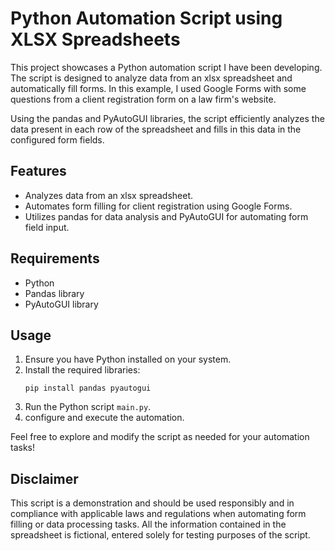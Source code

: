 # Python Automation Script using XLSX Spreadsheets

This project showcases a Python automation script I have been developing. The script is designed to analyze data from an xlsx spreadsheet and automatically fill forms. In this example, I used Google Forms with some questions from a client registration form on a law firm's website.

Using the pandas and PyAutoGUI libraries, the script efficiently analyzes the data present in each row of the spreadsheet and fills in this data in the configured form fields.

## Features

- Analyzes data from an xlsx spreadsheet.
- Automates form filling for client registration using Google Forms.
- Utilizes pandas for data analysis and PyAutoGUI for automating form field input.

## Requirements

- Python
- Pandas library
- PyAutoGUI library

## Usage

1. Ensure you have Python installed on your system.
2. Install the required libraries:
    ```
    pip install pandas pyautogui
    ```
3. Run the Python script `main.py`.
4. configure and execute the automation.

Feel free to explore and modify the script as needed for your automation tasks!

## Disclaimer

This script is a demonstration and should be used responsibly and in compliance with applicable laws and regulations when automating form filling or data processing tasks.
All the information contained in the spreadsheet is fictional, entered solely for testing purposes of the script.
